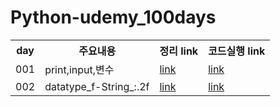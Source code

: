 # Python-udemy_100days

<table>
    <tr>
        <th>day</th>
        <th>주요내용</th>
        <th>정리 link</th>
        <th>코드실행 link</th>
    </tr>
    <tr>
        <td>001</td>
        <td>print,input,변수</td>
        <td>
            <a href="https://github.com/hyeah0/Python/blob/main/Udemy_100days/day001_print,input,%EB%B3%80%EC%88%98.md">link</a>
        </td>
        <td>
            <a href="https://replit.com/@hyeah0/day001#main.py">link</a>
        </td>
    </tr>
    <tr>
        <td>002</td>
        <td>datatype_f-String_:.2f</td>
        <td>
            <a href="https://github.com/hyeah0/Python/blob/main/Udemy_100days/day002_dataType_f-String_:.2f.md">link</a>
        </td>
        <td>
            <a href="https://replit.com/@hyeah0/day002#main.py">link</a>
        </td>
    </tr>
</table>
